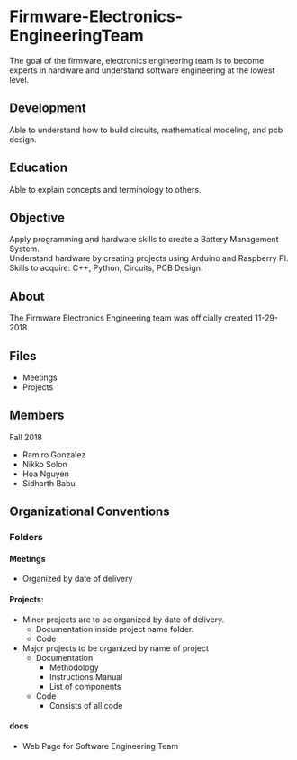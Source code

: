 # Firmware-Electronics-EngineeringTeam
The goal of the firmware, electronics engineering team is to become experts in hardware and understand software engineering at the lowest level. 
## Development 
Able to understand how to build circuits, mathematical modeling, and pcb design. 
## Education
Able to explain concepts and terminology to others. 
## Objective 
Apply programming and hardware skills to create a Battery Management System. <br> 
Understand hardware by creating projects using Arduino and Raspberry PI. <br> 
Skills to acquire: C++, Python, Circuits, PCB Design. 
## About
The Firmware Electronics Engineering team was officially created 11-29-2018
## Files 
- Meetings 
- Projects
## Members 
Fall 2018 
- Ramiro Gonzalez 
- Nikko Solon 
- Hoa Nguyen 
- Sidharth Babu
## Organizational Conventions 
### Folders 
#### Meetings 
- Organized by date of delivery
#### Projects: 
- Minor projects are to be organized by date of delivery. 
  - Documentation inside project name folder. 
  - Code 
- Major projects to be organized by name of project 
  * Documentation
    - Methodology
    - Instructions Manual 
    - List of components 
  * Code  
    - Consists of all code  
#### docs
- Web Page for Software Engineering Team 
